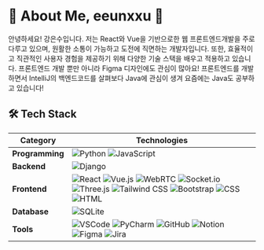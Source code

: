 

<!--
**eeunxxu/eeunxxu** is a ✨ _special_ ✨ repository because its `README.md` (this file) appears on your GitHub profile.

Here are some ideas to get you started:

- 🔭 I’m currently working on ...
- 🌱 I’m currently learning ...
- 👯 I’m looking to collaborate on ...
- 🤔 I’m looking for help with ...
- 💬 Ask me about ...
- 📫 How to reach me: ...
- 😄 Pronouns: ...
- ⚡ Fun fact: ...
-->

# 🌟 About Me, eeunxxu 🌟
안녕하세요! 강은수입니다. 저는 React와 Vue을 기반으로한 웹 프론트엔드개발을 주로 다루고 있으며, 원활한 소통이 가능하고 도전에 직면하는 개발자입니다.
또한, 효율적이고 직관적인 사용자 경험을 제공하기 위해 다양한 기술 스택을 배우고 적용하고 있습니다. 프론트엔드 개발 뿐만 아니라 Figma 디자인에도 관심이 많아요!
프론트엔드를 개발하면서 IntelliJ의 백엔드코드를 살펴보다 Java에 관심이 생겨 요즘에는 Java도 공부하고 있습니다!

## 🛠️ Tech Stack

| **Category**       | **Technologies**                                     |
|---------------------|-----------------------------------------------------|
| **Programming**     | ![Python](https://img.shields.io/badge/Python-3776AB?style=for-the-badge&logo=python&logoColor=white) ![JavaScript](https://img.shields.io/badge/JavaScript-F7DF1E?style=for-the-badge&logo=javascript&logoColor=black)|
| **Backend**         | ![Django](https://img.shields.io/badge/Django-092E20?style=for-the-badge&logo=django&logoColor=white) |
| **Frontend**        | ![React](https://img.shields.io/badge/React-61DAFB?style=for-the-badge&logo=react&logoColor=black) ![Vue.js](https://img.shields.io/badge/Vue.js-4FC08D?style=for-the-badge&logo=vue.js&logoColor=white) ![WebRTC](https://img.shields.io/badge/-WebRTC-333333?style=for-the-badge&logo=webrtc&logoColor=white) ![Socket.io](https://img.shields.io/badge/-Socket.io-010101?style=for-the-badge&logo=socketdotio&logoColor=white)    ![Three.js](https://img.shields.io/badge/Three.js-000000?style=for-the-badge&logo=three.js&logoColor=white) ![Tailwind CSS](https://img.shields.io/badge/Tailwind%20CSS-38B2AC?style=for-the-badge&logo=tailwind-css&logoColor=white) ![Bootstrap](https://img.shields.io/badge/Bootstrap-7952B3?style=for-the-badge&logo=bootstrap&logoColor=white) ![CSS](https://img.shields.io/badge/CSS-1572B6?style=for-the-badge&logo=css3&logoColor=white) ![HTML](https://img.shields.io/badge/HTML-E34F26?style=for-the-badge&logo=html5&logoColor=white)  |
| **Database**        | ![SQLite](https://img.shields.io/badge/SQLite-003B57?style=for-the-badge&logo=sqlite&logoColor=white) |
| **Tools**           | ![VSCode](https://img.shields.io/badge/VS%20Code-007ACC?style=for-the-badge&logo=visualstudiocode&logoColor=white) ![PyCharm](https://img.shields.io/badge/PyCharm-000000?style=for-the-badge&logo=pycharm&logoColor=white) ![GitHub](https://img.shields.io/badge/GitHub-181717?style=for-the-badge&logo=github&logoColor=white) ![Notion](https://img.shields.io/badge/Notion-000000?style=for-the-badge&logo=notion&logoColor=white) ![Figma](https://img.shields.io/badge/Figma-F24E1E?style=for-the-badge&logo=figma&logoColor=white) ![Jira](https://img.shields.io/badge/Jira-0052CC?style=for-the-badge&logo=Jira&logoColor=white)|


